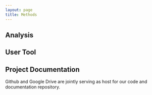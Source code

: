 ```yaml
---
layout: page
title: Methods
---
```



## Analysis

## User Tool

## Project Documentation

Github and Google Drive are jointly serving as host for our code and documentation repository.
